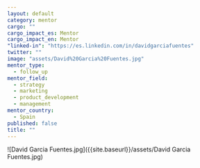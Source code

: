 ```yaml
---
layout: default
category: mentor
cargo: ""
cargo_impact_es: Mentor
cargo_impact_en: Mentor
"linked-in": "https://es.linkedin.com/in/davidgarciafuentes"
twitter: ""
image: "assets/David%20Garcia%20Fuentes.jpg"
mentor_type: 
  - follow_up
mentor_field: 
  - strategy
  - marketing
  - product_development
  - management
mentor_country: 
  - Spain
published: false
title: ""
---
```


![David Garcia Fuentes.jpg]({{site.baseurl}}/assets/David Garcia Fuentes.jpg)
